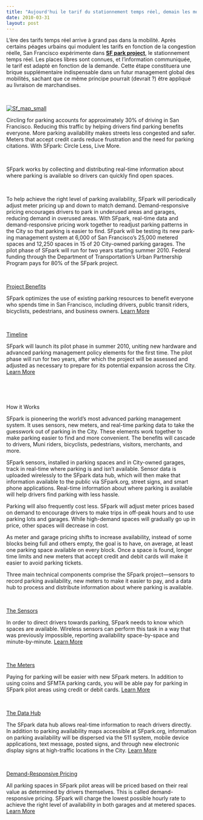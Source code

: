 ```yaml
---
title: "Aujourd'hui le tarif du stationnement temps réel, demain les mobilités"
date: 2010-03-31
layout: post
---
```


<p class="MsoNormal"><span>L’ère des tarifs temps réel arrive à grand pas dans la mobilité. Après certains péages urbains qui modulent les tarifs en fonction de la congestion réelle, San Francisco expérimente dans <strong><span style="text-decoration: underline"><a href="http://sfpark.org/" target="_blank">SF park project</a></span></strong>, le stationnement temps réel. Les places libres sont connues, et l’information communiquée, le tarif est adapté en fonction de la demande. Cette étape constituera une brique supplémentaire indispensable dans un futur management global des mobilités, sachant que ce même principe pourrait (devrait ?) être appliqué au livraison de marchandises.</span></p> <p class="MsoNormal"><span> </span></p> <p class="MsoNormal"><span><a href="/wp-content/uploads/sites/6/old/6a0120a66d2ad4970b01311000364b970c-pi.gif" rel="lightbox"><img alt="Sf_map_small" border="0" class="asset asset-image at-xid-6a0120a66d2ad4970b01311000364b970c " src="/wp-content/uploads/sites/6/old/6a0120a66d2ad4970b01311000364b970c-pi.gif" title="Sf_map_small" /></a> <br /> </span></p>  <!--more-->  <p class="MsoNormal"><span>Circling for parking accounts for approximately 30% of driving in San Francisco. Reducing this traffic by helping drivers find parking benefits everyone. More parking availability makes streets less congested and safer. Meters that accept credit cards reduce frustration and the need for parking citations. With SFpark: Circle Less, Live More. </span></p> <p class="MsoNormal"><span> </span></p> <p class="MsoNormal"><span>SFpark works by collecting and distributing real-time information about where parking is available so drivers can quickly find open spaces. </span></p> <p class="MsoNormal"><span> </span></p> <p class="MsoNormal"><span lang="EN-GB">To help achieve the right level of parking availability, SFpark will periodically adjust meter pricing up and down to match demand. </span><span>Demand-responsive pricing encourages drivers to park in underused areas and garages, reducing demand in overused areas. With SFpark, real-time data and demand-responsive pricing work together to readjust parking patterns in the City so that parking is easier to find. </span><span lang="EN-GB">SFpark will be testing its new parking management system at 6,000 of </span><span lang="EN-GB">San Francisco</span><span lang="EN-GB">’s 25,000 metered spaces and 12,250 spaces in 15 of 20 City-owned parking garages. </span><span>The pilot phase of SFpark will run for two years starting summer 2010. </span><span lang="EN-GB">Federal funding through the Department of Transportation’s Urban Partnership Program pays for 80% of the SFpark project. </span></p> <p class="MsoNormal"><span lang="EN-GB"> </span></p> <p class="MsoNormal"><span><a href="http://sfpark.org/?page_id=1069" title="See Project Benefits Page">Project Benefits</a></span></p> <p class="MsoNormal"><span>SFpark optimizes the use of existing parking resources to benefit everyone who spends time in San Francisco, including drivers, public transit riders, bicyclists, pedestrians, and business owners. <a href="http://sfpark.org/?page_id=1069" title="Learn More About Project Benefits">Learn More</a> </span></p> <p class="MsoNormal"><span> </span></p> <p class="MsoNormal"><span><a href="http://sfpark.org/?page_id=79" title="See Timeline Page">Timeline</a></span></p> <p class="MsoNormal"><span>SFpark will launch its pilot phase in summer 2010, uniting new hardware and advanced parking management policy elements for the first time. The pilot phase will run for two years, after which the project will be assessed and adjusted as necessary to prepare for its potential expansion across the City. <a href="http://sfpark.org/?page_id=79" title="Learn More About Timeline">Learn More</a> </span></p> <p class="MsoNormal"><span> </span></p> <p class="MsoNormal"><span> </span></p> <p class="MsoNormal"><span>How it Works</span></p> <p class="MsoNormal"><span>SFpark is pioneering the world’s most advanced parking management system. It uses sensors, new meters, and real-time parking data to take the guesswork out of parking in the City. These elements work together to make parking easier to find and more convenient. The benefits will cascade to drivers, Muni riders, bicyclists, pedestrians, visitors, merchants, and more.</span></p> <p class="MsoNormal"><span>SFpark sensors, installed in parking spaces and in City-owned garages, track in real-time where parking is and isn’t available. Sensor data is uploaded wirelessly to the SFpark data hub, which will then make that information available to the public via SFpark.org, street signs, and smart phone applications. Real-time information about where parking is available will help drivers find parking with less hassle. </span></p> <p class="MsoNormal"><span>Parking will also frequently cost less. SFpark will adjust meter prices based on demand to encourage drivers to make trips in off-peak hours and to use parking lots and garages. While high-demand spaces will gradually go up in price, other spaces will decrease in cost. </span></p> <p class="MsoNormal"><span>As meter and garage pricing shifts to increase availability, instead of some blocks being full and others empty, the goal is to have, on average, at least one parking space available on every block. Once a space is found, longer time limits and new meters that accept credit and debit cards will make it easier to avoid parking tickets. </span></p> <p class="MsoNormal"><span>Three main technical components comprise the SFpark project—sensors to record parking availability, new meters to make it easier to pay, and a data hub to process and distribute information about where parking is available.</span></p> <p class="MsoNormal"><span> </span></p> <p class="MsoNormal"><span><a href="http://sfpark.org/?page_id=93" title="See The Sensors Page">The Sensors</a></span></p> <p class="MsoNormal"><span>In order to direct drivers towards parking, SFpark needs to know which spaces are available. Wireless sensors can perform this task in a way that was previously impossible, reporting availability space-by-space and minute-by-minute. <a href="http://sfpark.org/?page_id=93" title="Learn More About The Sensors">Learn More</a> </span></p> <p class="MsoNormal"><span> </span></p> <p class="MsoNormal"><span><a href="http://sfpark.org/?page_id=96" title="See The Meters Page">The Meters</a></span></p> <p class="MsoNormal"><span>Paying for parking will be easier with new SFpark meters. In addition to using coins and SFMTA parking cards, you will be able pay for parking in SFpark pilot areas using credit or debit cards. <a href="http://sfpark.org/?page_id=96" title="Learn More About The Meters">Learn More</a> </span></p> <p class="MsoNormal"><span> </span></p> <p class="MsoNormal"><span><a href="http://sfpark.org/?page_id=99" title="See The Data Hub Page">The Data Hub</a></span></p> <p class="MsoNormal"><span>The SFpark data hub allows real-time information to reach drivers directly. In addition to parking availability maps accessible at SFpark.org, information on parking availability will be dispersed via the 511 system, mobile device applications, text message, posted signs, and through new electronic display signs at high-traffic locations in the City. <a href="http://sfpark.org/?page_id=99" title="Learn More About The Data Hub">Learn More</a> </span></p> <p class="MsoNormal"><span> </span></p> <p class="MsoNormal"><span><a href="http://sfpark.org/?page_id=424" title="See Demand-Responsive Pricing Page">Demand-Responsive Pricing</a></span></p> <p class="MsoNormal"><span>All parking spaces in SFpark pilot areas will be priced based on their real value as determined by drivers themselves. This is called demand-responsive pricing. SFpark will charge the lowest possible hourly rate to achieve the right level of availability in both garages and at metered spaces. <a href="http://sfpark.org/?page_id=424" title="Learn More About Demand-Responsive Pricing">Learn More</a> </span></p>